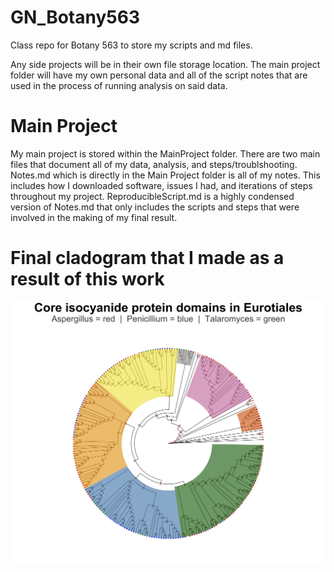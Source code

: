# GN_Botany563
Class repo for Botany 563 to store my scripts and md files.

Any side projects will be in their own file storage location. The main project folder will have my own personal data and all of the script notes that are used in the process of running analysis on said data.

# Main Project
My main project is stored within the MainProject folder. There are two main files that document all of my data, analysis, and steps/troublshooting. Notes.md which is directly in the Main Project folder is all of my notes. This includes how I downloaded software, issues I had, and iterations of steps throughout my project. ReproducibleScript.md is a highly condensed version of Notes.md that only includes the scripts and steps that were involved in the making of my final result.

# Final cladogram that I made as a result of this work 
![MLTree](./MainProject/data/MLTree.png)
